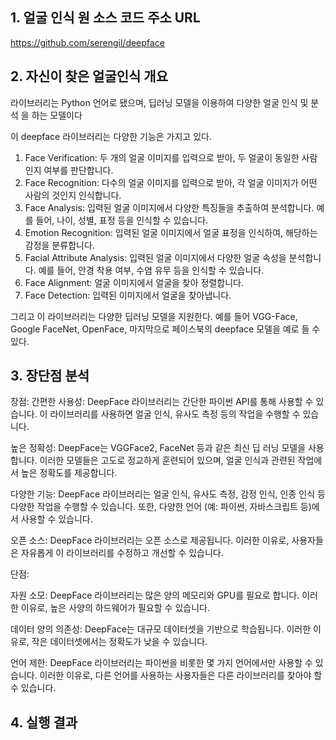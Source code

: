 ## 1.	얼굴 인식 원 소스 코드 주소 URL
 https://github.com/serengil/deepface

## 2.	자신이 찾은 얼굴인식 개요
라이브러리는 Python 언어로 됐으며, 딥러닝 모델을 이용하여 다양한 얼굴 인식 및 분석 을 하는 모델이다

이 deepface 라이브러리는 다양한 기능은 가지고 있다.
1) Face Verification: 두 개의 얼굴 이미지를 입력으로 받아, 두 얼굴이 동일한 사람인지 여부를 판단합니다.
2)	Face Recognition: 다수의 얼굴 이미지를 입력으로 받아, 각 얼굴 이미지가 어떤 사람의 것인지 인식합니다.
3)	Face Analysis: 입력된 얼굴 이미지에서 다양한 특징들을 추출하여 분석합니다. 예를 들어, 나이, 성별, 표정 등을 인식할 수 있습니다.
4)	Emotion Recognition: 입력된 얼굴 이미지에서 얼굴 표정을 인식하여, 해당하는 감정을 분류합니다.
5)	Facial Attribute Analysis: 입력된 얼굴 이미지에서 다양한 얼굴 속성을 분석합니다. 예를 들어, 안경 착용 여부, 수염 유무 등을 인식할 수 있습니다.
6)	Face Alignment: 얼굴 이미지에서 얼굴을 찾아 정렬합니다.
7)	Face Detection: 입력된 이미지에서 얼굴을 찾아냅니다.

그리고 이 라이브러리는 다양한 딥러닝 모델을 지원한다. 예를 들어 VGG-Face, Google FaceNet, OpenFace, 마지막으로 페이스북의 deepface 모델을 예로 들 수 있다.
## 3.	장단점 분석
장점:
간편한 사용성: DeepFace 라이브러리는 간단한 파이썬 API를 통해 사용할 수 있습니다. 이 라이브러리를 사용하면 얼굴 인식, 유사도 측정 등의 작업을 수행할 수 있습니다.

높은 정확성: DeepFace는 VGGFace2, FaceNet 등과 같은 최신 딥 러닝 모델을 사용합니다. 이러한 모델들은 고도로 정교하게 훈련되어 있으며, 얼굴 인식과 관련된 작업에서 높은 정확도를 제공합니다.

다양한 기능: DeepFace 라이브러리는 얼굴 인식, 유사도 측정, 감정 인식, 인종 인식 등 다양한 작업을 수행할 수 있습니다. 또한, 다양한 언어 (예: 파이썬, 자바스크립트 등)에서 사용할 수 있습니다.

오픈 소스: DeepFace 라이브러리는 오픈 소스로 제공됩니다. 이러한 이유로, 사용자들은 자유롭게 이 라이브러리를 수정하고 개선할 수 있습니다.

단점:

자원 소모: DeepFace 라이브러리는 많은 양의 메모리와 GPU를 필요로 합니다. 이러한 이유로, 높은 사양의 하드웨어가 필요할 수 있습니다.

데이터 양의 의존성: DeepFace는 대규모 데이터셋을 기반으로 학습됩니다. 이러한 이유로, 작은 데이터셋에서는 정확도가 낮을 수 있습니다.

언어 제한: DeepFace 라이브러리는 파이썬을 비롯한 몇 가지 언어에서만 사용할 수 있습니다. 이러한 이유로, 다른 언어를 사용하는 사용자들은 다른 라이브러리를 찾아야 할 수 있습니다.

## 4. 실행 결과